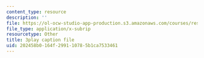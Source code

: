 ```yaml
---
content_type: resource
description: ''
file: https://ol-ocw-studio-app-production.s3.amazonaws.com/courses/res-ec-001-exploring-fairness-in-machine-learning-for-international-development-spring-2020/202458b0164f299110785b1ca7533461_hvcYz4yzS0w.srt
file_type: application/x-subrip
resourcetype: Other
title: 3play caption file
uid: 202458b0-164f-2991-1078-5b1ca7533461
---
```

